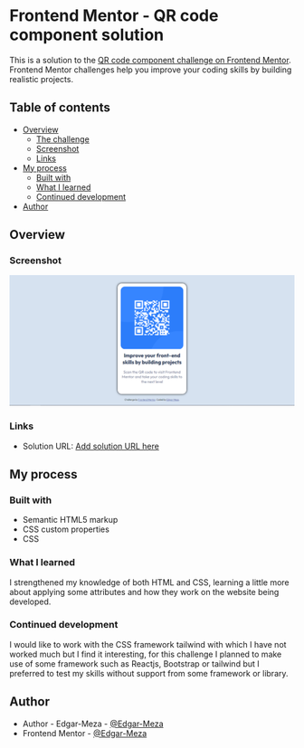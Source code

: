 # Frontend Mentor - QR code component solution

This is a solution to the [QR code component challenge on Frontend Mentor](https://www.frontendmentor.io/challenges/qr-code-component-iux_sIO_H). Frontend Mentor challenges help you improve your coding skills by building realistic projects. 

## Table of contents

- [Overview](#overview)
  - [The challenge](#the-challenge)
  - [Screenshot](#screenshot)
  - [Links](#links)
- [My process](#my-process)
  - [Built with](#built-with)
  - [What I learned](#what-i-learned)
  - [Continued development](#continued-development)
- [Author](#author)


## Overview

### Screenshot

![](/images/preview.png)


### Links

- Solution URL: [Add solution URL here](https://edgar-meza.github.io/QR_Code_Component/)

## My process

### Built with

- Semantic HTML5 markup
- CSS custom properties
- CSS 


### What I learned

I strengthened my knowledge of both HTML and CSS, learning a little more about applying some attributes and how they work on the website being developed.

### Continued development

I would like to work with the CSS framework tailwind with which I have not worked much but I find it interesting, for this challenge I planned to make use of some framework such as Reactjs, Bootstrap or tailwind but I preferred to test my skills without support from some framework or library.


## Author

- Author - Edgar-Meza - [@Edgar-Meza](https://github.com/Edgar-Meza)
- Frontend Mentor - [@Edgar-Meza](https://www.frontendmentor.io/profile/Edgar-Meza)
